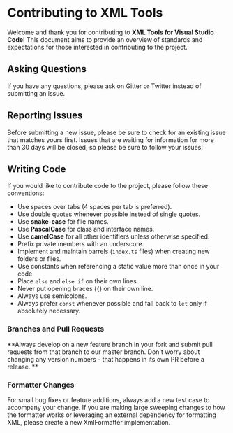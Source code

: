 # Contributing to XML Tools
Welcome and thank you for contributing to **XML Tools for Visual Studio Code**! This document aims to provide an overview of standards and expectations for those interested in contributing to the project.

## Asking Questions
If you have any questions, please ask on Gitter or Twitter instead of submitting an issue.

## Reporting Issues
Before submitting a new issue, please be sure to check for an existing issue that matches yours first. Issues that are waiting for information for more than 30 days will be closed, so please be sure to follow your issues!

## Writing Code
If you would like to contribute code to the project, please follow these conventions:

* Use spaces over tabs (4 spaces per tab is preferred).
* Use double quotes whenever possible instead of single quotes.
* Use **snake-case** for file names.
* Use **PascalCase** for class and interface names.
* Use **camelCase** for all other identifiers unless otherwise specified.
* Prefix private members with an underscore.
* Implement and maintain barrels (`index.ts` files) when creating new folders or files.
* Use constants when referencing a static value more than once in your code.
* Place `else` and `else if` on their own lines.
* Never put opening braces (`{`) on their own line.
* Always use semicolons.
* Always prefer `const` whenever possible and fall back to `let` only if absolutely necessary.

### Branches and Pull Requests
**Always develop on a new feature branch in your fork and submit pull requests from that branch to our master branch. Don't worry about changing any version numbers - that happens in its own PR before a release.
**
### Formatter Changes
For small bug fixes or feature additions, always add a new test case to accompany your change. If you are making large sweeping changes to how the formatter works or leveraging an external dependency for formatting XML, please create a new XmlFormatter implementation.
